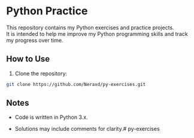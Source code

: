 # Python Practice

This repository contains my Python exercises and practice projects.  
It is intended to help me improve my Python programming skills and track my progress over time.

## How to Use

1. Clone the repository:

```bash
git clone https://github.com/Neraxd/py-exercises.git
```

## Notes

- Code is written in Python 3.x.

- Solutions may include comments for clarity.# py-exercises
